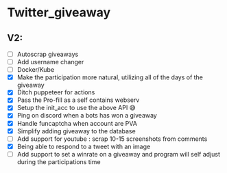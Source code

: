 # Twitter_giveaway

## V2:

 * [ ] Autoscrap giveaways
 * [ ] Add username changer
 * [ ] Docker/Kube
 * [x] Make the participation more natural, utilizing all of the days of the giveaway
 * [x] Ditch puppeteer for actions
 * [x] Pass the Pro-fill as a self contains webserv
 * [x] Setup the init_acc to use the above API 😅
 * [x] Ping on discord when a bots has won a giveaway
 * [x] Handle funcaptcha when account are PVA
 * [x] Simplify adding giveaway to the database
 * [ ] Add support for youtube : scrap 10-15 screenshots from comments
 * [x] Being able to respond to a tweet with an image
 * [ ] Add support to set a winrate on a giveaway and program will self adjust during the participations time
